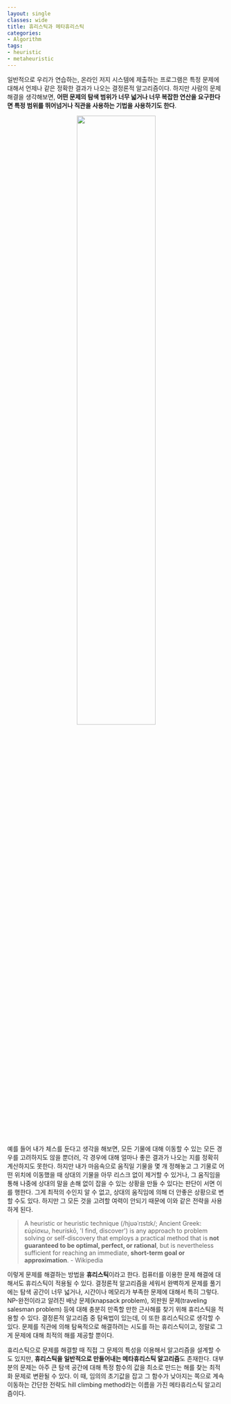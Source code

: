 ```yaml
---
layout: single
classes: wide
title: 휴리스틱과 메타휴리스틱
categories:
- Algorithm
tags:
- heuristic
- metaheuristic
---
```

 
일반적으로 우리가 연습하는, 온라인 저지 시스템에 제출하는 프로그램은 특정 문제에 대해서 언제나 같은 정확한 결과가 나오는 결정론적 알고리즘이다. 하지만 사람의 문제해결을 생각해보면, **어떤 문제의 탐색 범위가 너무 넓거나 너무 복잡한 연산을 요구한다면 특정 범위를 뛰어넘거나 직관을 사용하는 기법을 사용하기도 한다**.

<div align="center">
<img src="https://imgur.com/4r0Fx6f.png" width="60%">
<br><br>
</div>

예를 들어 내가 체스를 둔다고 생각을 해보면, 모든 기물에 대해 이동할 수 있는 모든 경우를 고려하지도 않을 뿐더러, 각 경우에 대해 얼마나 좋은 결과가 나오는 지를 정확히 계산하지도 못한다. 하지만 내가 마음속으로 움직일 기물을 몇 개 정해놓고 그 기물로 어떤 위치에 이동했을 때 상대의 기물을 아무 리스크 없이 제거할 수 있거나, 그 움직임을 통해 나중에 상대의 말을 손해 없이 잡을 수 있는 상황을 만들 수 있다는 판단이 서면 이를 행한다. 그게 최적의 수인지 알 수 없고, 상대의 움직임에 의해 더 안좋은 상황으로 변할 수도 있다. 하지만 그 모든 것을 고려할 여력이 안되기 때문에 이와 같은 전략을 사용하게 된다.

> A heuristic or heuristic technique (/hjʊəˈrɪstɪk/; Ancient Greek: εὑρίσκω, heurískō, 'I find, discover') is any approach to problem solving or self-discovery that employs a practical method that is **not guaranteed to be optimal, perfect, or rational**, but is nevertheless sufficient for reaching an immediate, **short-term goal or approximation**. - Wikipedia

이렇게 문제를 해결하는 방법을 **휴리스틱**이라고 한다. 컴퓨터를 이용한 문제 해결에 대해서도 휴리스틱이 적용될 수 있다. 결정론적 알고리즘을 세워서 완벽하게 문제를 풀기에는 탐색 공간이 너무 넓거나, 시간이나 메모리가 부족한 문제에 대해서 특히 그렇다. NP-완전이라고 알려진 배낭 문제(knapsack problem), 외판원 문제(traveling salesman problem) 등에 대해 충분히 만족할 만한 근사해를 찾기 위해 휴리스틱을 적용할 수 있다. 결정론적 알고리즘 중 탐욕법이 있는데, 이 또한 휴리스틱으로 생각할 수 있다. 문제를 직관에 의해 탐욕적으로 해결하려는 시도를 하는 휴리스틱이고, 정말로 그게 문제에 대해 최적의 해를 제공할 뿐이다.

휴리스틱으로 문제를 해결할 때 직접 그 문제의 특성을 이용해서 알고리즘을 설계할 수도 있지만, **휴리스틱을 일반적으로 만들어내는 메타휴리스틱 알고리즘**도 존재한다. 대부분의 문제는 아주 큰 탐색 공간에 대해 특정 함수의 값을 최소로 만드는 해를 찾는 최적화 문제로 변환될 수 있다. 이 때, 임의의 초기값을 잡고 그 함수가 낮아지는 쪽으로 계속 이동하는 간단한 전략도 hill climbing method라는 이름을 가진 메타휴리스틱 알고리즘이다.
